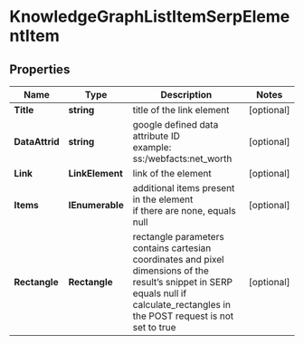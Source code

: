 # KnowledgeGraphListItemSerpElementItem


## Properties

| Name | Type | Description | Notes |
|------------ | ------------- | ------------- | -------------|
**Title** | **string** | title of the link element |[optional]|
**DataAttrid** | **string** | google defined data attribute ID<br>example:<br>ss:/webfacts:net_worth |[optional]|
**Link** | **LinkElement** | link of the element |[optional]|
**Items** | **IEnumerable<KnowledgeGraphListElement>** | additional items present in the element<br>if there are none, equals null |[optional]|
**Rectangle** | **Rectangle** | rectangle parameters<br>contains cartesian coordinates and pixel dimensions of the result’s snippet in SERP<br>equals null if calculate_rectangles in the POST request is not set to true |[optional]|